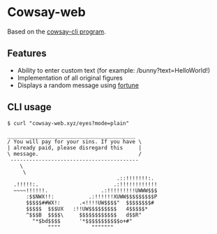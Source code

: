 # Cowsay-web

Based on the [cowsay-cli program](https://en.wikipedia.org/wiki/Cowsay).

## Features

- Ability to enter custom text (for example: /bunny?text=HelloWorld!)
- Implementation of all original figures
- Displays a random message using [fortune](https://en.wikipedia.org/wiki/Fortune_(Unix))

## CLI usage

```
$ curl "cowsay-web.xyz/eyes?mode=plain"

_________________________________________
/ You will pay for your sins. If you have \
| already paid, please disregard this     |
\ message.                                /
 -----------------------------------------
    \
     \
                                   .::!!!!!!!:.
  .!!!!!:.                        .:!!!!!!!!!!!!
  ~~~~!!!!!!.                 .:!!!!!!!!!UWWW$$$ 
      :$$NWX!!:           .:!!!!!!XUWW$$$$$$$$$P 
      $$$$$##WX!:      .<!!!!UW$$$$"  $$$$$$$$# 
      $$$$$  $$$UX   :!!UW$$$$$$$$$   4$$$$$* 
      ^$$$B  $$$$\     $$$$$$$$$$$$   d$$R" 
        "*$bd$$$$      '*$$$$$$$$$$$o+#" 
             """"          """"""" 

```

